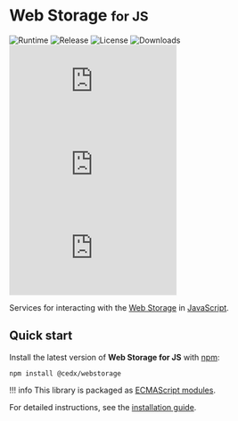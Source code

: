 # Web Storage <small>for JS</small>
![Runtime](https://badgen.net/npm/node/@cedx/webstorage) ![Release](https://badgen.net/npm/v/@cedx/webstorage) ![License](https://badgen.net/npm/license/@cedx/webstorage) ![Downloads](https://badgen.net/npm/dt/@cedx/webstorage) ![Dependencies](https://badgen.net/david/dep/cedx/webstorage.js) ![Coverage](https://badgen.net/coveralls/c/github/cedx/webstorage.js) ![Build](https://badgen.net/github/checks/cedx/webstorage.js)

Services for interacting with the [Web Storage](https://developer.mozilla.org/en-US/docs/Web/API/Storage) in [JavaScript](https://developer.mozilla.org/en-US/docs/Web/JavaScript).

## Quick start
Install the latest version of **Web Storage for JS** with [npm](https://www.npmjs.com):

```shell
npm install @cedx/webstorage
```

!!! info
    This library is packaged as [ECMAScript modules](https://nodejs.org/api/esm.html).

For detailed instructions, see the [installation guide](installation.md).
